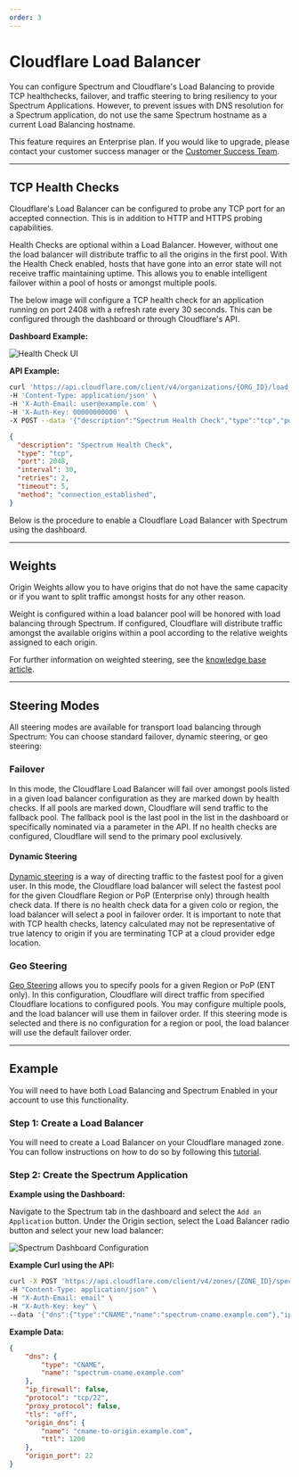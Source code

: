 ```yaml
---
order: 3
---
```


# Cloudflare Load Balancer

You can configure Spectrum and Cloudflare's Load Balancing to provide TCP healthchecks, failover, and traffic steering to bring resiliency to your Spectrum Applications.  However, to prevent issues with DNS resolution for a Spectrum application, do not use the same Spectrum hostname as a current Load Balancing hostname.

<Aside>

This feature requires an Enterprise plan.  If you would like to upgrade, please contact your customer success manager or the <a href="mailto:success@cloudflare.com">Customer Success Team</a>.

</Aside>

--------------------------------

## TCP Health Checks

Cloudflare's Load Balancer can be configured to probe any TCP port for an accepted connection. This is in addition to HTTP and HTTPS probing capabilities.

Health Checks are optional within a Load Balancer. However, without one the load balancer will distribute traffic to all the origins in the first pool. With the Health Check enabled, hosts that have gone into an error state will not receive traffic maintaining uptime. This allows you to enable intelligent failover within a pool of hosts or amongst multiple pools.

The below image will configure a TCP health check for an application running on port 2408 with a refresh rate every 30 seconds. This can be configured through the dashboard or through Cloudflare's API.

**Dashboard Example:**

![Health Check UI](./img/load-balancing/spectrum-tcp-check.png)

**API Example:**

```bash
curl 'https://api.cloudflare.com/client/v4/organizations/{ORG_ID}/load_balancers/monitors'  \
-H 'Content-Type: application/json' \
-H 'X-Auth-Email: user@example.com' \
-H 'X-Auth-Key: 00000000000' \
-X POST --data '{"description":"Spectrum Health Check","type":"tcp","port":2048,"interval":30,"retries":2,"timeout":5,"method":"connection_established"}'
```

```json
{
  "description": "Spectrum Health Check",
  "type": "tcp",
  "port": 2048,
  "interval": 30,
  "retries": 2,
  "timeout": 5,
  "method": "connection_established",
}
```

Below is the procedure to enable a Cloudflare Load Balancer with Spectrum using the dashboard.

--------------------------------

## Weights

Origin Weights allow you to have origins that do not have the same capacity or if you want to split traffic amongst hosts for any other reason.

Weight is configured within a load balancer pool will be honored with load balancing through Spectrum. If configured, Cloudflare will distribute traffic amongst the available origins within a pool according to the relative weights assigned to each origin.

For further information on weighted steering, see the [knowledge base article](https://support.cloudflare.com/hc/en-us/articles/360001372131-Load-Balancing-Configurable-Origin-Weights).

--------------------------------

## Steering Modes

All steering modes are available for transport load balancing through Spectrum: You can choose standard failover, dynamic steering, or geo steering:

### Failover

In this mode, the Cloudflare Load Balancer will fail over amongst pools listed in a given load balancer configuration as they are marked down by health checks. If all pools are marked down, Cloudflare will send traffic to the fallback pool. The fallback pool is the last pool in the list in the dashboard or specifically nominated via a parameter in the API. If no health checks are configured, Cloudflare will send to the primary pool exclusively.

#### Dynamic Steering

[Dynamic steering](https://blog.cloudflare.com/i-wanna-go-fast-load-balancing-dynamic-steering/) is a way of directing traffic to the fastest pool for a given user. In this mode, the Cloudflare load balancer will select the fastest pool for the given Cloudflare Region or PoP (Enterprise only) through health check data. If there is no health check data for a given colo or region, the load balancer will select a pool in failover order. It is important to note that with TCP health checks, latency calculated may not be representative of true latency to origin if you are terminating TCP at a cloud provider edge location.

### Geo Steering

[Geo Steering](https://support.cloudflare.com/hc/en-us/articles/115000540888-Load-Balancing-Geographic-Regions) allows you to specify pools for a given Region or PoP (ENT only). In this configuration, Cloudflare will direct traffic from specified Cloudflare locations to configured pools. You may configure multiple pools, and the load balancer will use them in failover order. If this steering mode is selected and there is no configuration for a region or pool, the load balancer will use the default failover order.

--------------------------------

## Example

<Aside>

You will need to have both Load Balancing and Spectrum Enabled in your account to use this functionality.

</Aside>

### Step 1: Create a Load Balancer

You will need to create a Load Balancer on your Cloudflare managed zone. You can follow instructions on how to do so by following this [tutorial](https://support.cloudflare.com/hc/en-us/articles/115000081911-Tutorial-How-to-Set-Up-Load-Balancing-Intelligent-Failover-on-Cloudflare).

### Step 2: Create the Spectrum Application

**Example using the Dashboard:**

Navigate to the Spectrum tab in the dashboard and select the `Add an Application` button. Under the Origin section, select the Load Balancer radio button and select your new load balancer:

![Spectrum Dashboard Configuration](./img/load-balancing/spectrum-dashboard-creation.png)

**Example Curl using the API:**

```bash
curl -X POST 'https://api.cloudflare.com/client/v4/zones/{ZONE_ID}/spectrum/apps' \
-H "Content-Type: application/json" \
-H "X-Auth-Email: email" \
-H "X-Auth-Key: key" \
--data '{"dns":{"type":"CNAME","name":"spectrum-cname.example.com"},"ip_firewall":false,"protocol":"tcp/22","proxy_protocol":false,"tls":"off","origin_dns": {"name": "cname-to-origin.example.com", "ttl": 1200}, "origin_port": 22}'
```

**Example Data:**

```json
{
	"dns": {
		"type": "CNAME",
		"name": "spectrum-cname.example.com"
	},
	"ip_firewall": false,
	"protocol": "tcp/22",
	"proxy_protocol": false,
	"tls": "off",
	"origin_dns": {
		"name": "cname-to-origin.example.com",
		"ttl": 1200
	},
	"origin_port": 22
}
```
